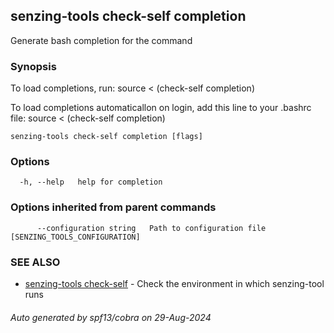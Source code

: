 ## senzing-tools check-self completion

Generate bash completion for the command

### Synopsis

To load completions, run:
source < (check-self completion)

To load completions automaticallon on login, add this line to your .bashrc file:
source < (check-self completion)


```
senzing-tools check-self completion [flags]
```

### Options

```
  -h, --help   help for completion
```

### Options inherited from parent commands

```
      --configuration string   Path to configuration file [SENZING_TOOLS_CONFIGURATION]
```

### SEE ALSO

* [senzing-tools check-self](senzing-tools_check-self.md)	 - Check the environment in which senzing-tool runs

###### Auto generated by spf13/cobra on 29-Aug-2024
